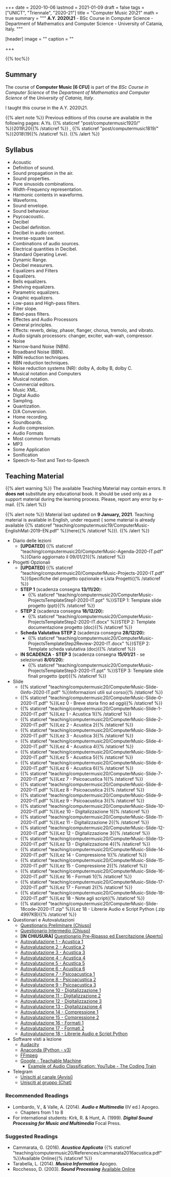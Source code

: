 +++
date = 2020-10-06
lastmod = 2021-01-09
draft = false
tags = ["UNICT", "Triennale", "2020-21"]
title = "Computer Music 20\\21"
math = true
summary = """
**A.Y. 2020\\21** - BSc Course in Computer Science - Department of Mathematics and Computer Science - University of Catania, Italy.
"""

[header]
image = ""
caption = ""

+++

{{% toc%}}

## Summary

The course of **Computer Music [6 CFU]** is part of the *BSc Course in Computer Science* of the *Department of Mathematics and Computer Science* of the *University of Catania, Italy*.

I taught this course in the A.Y. 2020\\21.

{{% alert note %}}
Previous editions of this course are available in the following pages: A.Ys. {{% staticref "post/computermusic1920/" %}}2019\\20{{% /staticref %}} , {{% staticref "post/computermusic1819/" %}}2018\\19{{% /staticref %}}.
{{% /alert %}}

## Syllabus

*	Acoustic 
  * Definition of sound.
  * Sound propagation in the air.
  * Sound properties.
  * Pure sinusoids combinations.
  * Width-Frequency representation.
  * Harmonic contents in waveforms.
  * Waveforms.
  * Sound envelope.
  * Sound behaviour.
  * Psycoacoustic.
*	Decibel 
  * Decibel definition.
  * Decibel in audio context.
  * Inverse-square law.
  * Combinations of audio sources.
  * Electrical quantities in Decibel.
  * Standard Operating Level.
  * Dynamic Range.
  * Decibel measurers.
*	Equalizers and Filters
  * Equalizers.
  * Bells equalizers.
  * Shelving equalizers.
  * Parametric equalizers.
  * Graphic equalizers.
  * Low-pass and High-pass filters.
  * Filter slope.
  * Band-pass filters.
*	Effectes and Audio Processors
  * General principles.
  * Effects: reverb, delay, phaser, flanger, chorus, tremolo, and vibrato.
  * Audio signals processors: changer, exciter, wah-wah, compressor.
*	Noise 
  * Narrow-band Noise (NBN).
  * Broadband Noise (BBN).
  * NBN reduction techniques.
  * BBN reduction techniques.
  * Noise reduction systems (NR): dolby A, dolby B, dolby C.
*	Musical notation and Computers 
  * Musical notation.
  * Commercial editors.
  * Music XML.
*	Digital Audio 
  * Sampling.
  * Quantization.
  * D/A Conversion.
  * Home recording.
  * Soundboards.
  * Audio compression.
*	Audio Formats
  * Most common formats
  * MP3
*	Some Application 
  * Sonification
  * Speech-to-Text and Text-to-Speech 


## Teaching Material

{{% alert warning %}}
The available Teaching Material may contain errors. It **does not** substitute any educational book. It should be used only as a support material during the learning process. Please, report any error by e-mail.
{{% /alert %}}

{{% alert note %}}
Material last updated on **9 January, 2021**. Teaching material is available in English, under request ( some material is already available {{% staticref "teaching/computermusic19/ComputerMusic-EnglishMat-2019-EN.pdf" %}}here{{% /staticref %}}).
{{% /alert %}}

* Diario delle lezioni
  * **[UPDATED]** {{% staticref "teaching/computermusic20/ComputerMusic-Agenda-2020-IT.pdf" %}}Diario aggiornato il 09/01/21{{% /staticref %}}
* Progetti Opzionali
  * **[UPDATED]** {{% staticref "teaching/computermusic20/ComputerMusic-Projects-2020-IT.pdf" %}}Specifiche del progetto opzionale e Lista Progetti{{% /staticref %}}
  * **STEP 1** (scadenza consegna **13/11/20**):
      * {{% staticref "teaching/computermusic20/ComputerMusic-ProjectsTemplateStep1-2020-IT.ppt" %}}STEP 1: Template slide progetto (ppt){{% /staticref %}}
  * **STEP 2** (scadenza consegna **18/12/20**):
      * {{% staticref "teaching/computermusic20/ComputerMusic-ProjectsTemplateStep2-2020-IT.docx" %}}STEP 2: Template documentazione progetto (doc){{% /staticref %}}
  * **Scheda Valutativa STEP 2** (scadenza consegna **28/12/20**):
      * {{% staticref "teaching/computermusic20/ComputerMusic-ProjectsTemplateStep2Review-2020-IT.docx" %}}STEP 2: Template scheda valutativa (doc){{% /staticref %}}
  * **IN SCADENZA** - **STEP 3** (scadenza consegna **15/01/21** - se selezionati **8/01/20**):
      * {{% staticref "teaching/computermusic20/ComputerMusic-ProjectsTemplateStep3-2020-IT.ppt" %}}STEP 3: Template slide finali progetto (ppt){{% /staticref %}}
* Slide
  * {{% staticref "teaching/computermusic20/ComputerMusic-Slide-0info-2020-IT.pdf" %}}Informazioni utili sul corso{{% /staticref %}}
  * {{% staticref "teaching/computermusic20/ComputerMusic-Slide-0-2020-IT.pdf" %}}Lez 0 - Breve storia fino ad oggi{{% /staticref %}}
  * {{% staticref "teaching/computermusic20/ComputerMusic-Slide-1-2020-IT.pdf" %}}Lez 1 - Acustica 1{{% /staticref %}}
  * {{% staticref "teaching/computermusic20/ComputerMusic-Slide-2-2020-IT.pdf" %}}Lez 2 - Acustica 2{{% /staticref %}}
  * {{% staticref "teaching/computermusic20/ComputerMusic-Slide-3-2020-IT.pdf" %}}Lez 3 - Acustica 3{{% /staticref %}}
  * {{% staticref "teaching/computermusic20/ComputerMusic-Slide-4-2020-IT.pdf" %}}Lez 4 - Acustica 4{{% /staticref %}}
  * {{% staticref "teaching/computermusic20/ComputerMusic-Slide-5-2020-IT.pdf" %}}Lez 5 - Acustica 5{{% /staticref %}}
  * {{% staticref "teaching/computermusic20/ComputerMusic-Slide-6-2020-IT.pdf" %}}Lez 6 - Acustica 6{{% /staticref %}}
  * {{% staticref "teaching/computermusic20/ComputerMusic-Slide-7-2020-IT.pdf" %}}Lez 7 - Psicoacustica 1{{% /staticref %}}
  * {{% staticref "teaching/computermusic20/ComputerMusic-Slide-8-2020-IT.pdf" %}}Lez 8 - Psicoacustica 2{{% /staticref %}}
  * {{% staticref "teaching/computermusic20/ComputerMusic-Slide-9-2020-IT.pdf" %}}Lez 9 - Psicoacustica 3{{% /staticref %}}
  * {{% staticref "teaching/computermusic20/ComputerMusic-Slide-10-2020-IT.pdf" %}}Lez 10 - Digitalizzazione 1{{% /staticref %}}
  * {{% staticref "teaching/computermusic20/ComputerMusic-Slide-11-2020-IT.pdf" %}}Lez 11 - Digitalizzazione 2{{% /staticref %}}
  * {{% staticref "teaching/computermusic20/ComputerMusic-Slide-12-2020-IT.pdf" %}}Lez 12 - Digitalizzazione 3{{% /staticref %}}
  * {{% staticref "teaching/computermusic20/ComputerMusic-Slide-13-2020-IT.pdf" %}}Lez 13 - Digitalizzazione 4{{% /staticref %}}
  * {{% staticref "teaching/computermusic20/ComputerMusic-Slide-14-2020-IT.pdf" %}}Lez 14 - Compressione 1{{% /staticref %}}
  * {{% staticref "teaching/computermusic20/ComputerMusic-Slide-15-2020-IT.pdf" %}}Lez 15 - Compressione 2{{% /staticref %}}
  * {{% staticref "teaching/computermusic20/ComputerMusic-Slide-16-2020-IT.pdf" %}}Lez 16 - Formati 1{{% /staticref %}}
  * {{% staticref "teaching/computermusic20/ComputerMusic-Slide-17-2020-IT.pdf" %}}Lez 17 - Formati 2{{% /staticref %}}
  * {{% staticref "teaching/computermusic20/ComputerMusic-Slide-18-2020-IT.pdf" %}}Lez 18 - Note agli script{{% /staticref %}}
  * {{% staticref "teaching/computermusic20/ComputerMusic-Slide-18code-2020-IT.zip" %}}Lez 18 - Librerie Audio e Script Python (.zip 4997KB){{% /staticref %}}
* Questionari e Autovalutazioni
  * [Questionario Preliminare (Chiuso)](https://docs.google.com/forms/d/e/1FAIpQLSca7DhYKu07gnXemUVWoMcwzYqorPrVEXH-8b10672BWkSTCA/viewform?usp=sf_link)
  * [Questionario Intermedio (Chiuso)](https://docs.google.com/forms/d/e/1FAIpQLSfmvO_2N1xfeJ8094nBKokpHl9Sw9Rp6BPN9ICH04OhCkJdLQ/viewform?usp=sf_link)
  * **[IN CHIUSURA]** [Questionario Pre-Ripasso ed Esercitazione (Aperto)](https://docs.google.com/forms/d/e/1FAIpQLSd87ob-RmkkjVk8YmYO_FmMLaiEhi5b2HS-YrghH3_72GqoCg/viewform?usp=sf_link)
  * [Autovalutazione 1 - Acustica 1](https://docs.google.com/forms/d/e/1FAIpQLSfAGuoCBH4PK3Rbu49mP5x8yMtbpwTr_6wgL6Kkjo4M2RFWSA/viewform?usp=sf_link)
  * [Autovalutazione 2 - Acustica 2](https://docs.google.com/forms/d/e/1FAIpQLSeb555g5N1u2t9WCOxUj25bq3ujXPHZTq1tEHoAJyBCko_6Dg/viewform?usp=sf_link)
  * [Autovalutazione 3 - Acustica 3](https://docs.google.com/forms/d/e/1FAIpQLSfNKtXKXHYPATnuTlM2HySGm0y1ebbiW6YSDdgLj28nVNWGKQ/viewform?usp=sf_link)
  * [Autovalutazione 4 - Acustica 4](https://docs.google.com/forms/d/e/1FAIpQLSd-OZ47iV69EJ44N7T1Bd8ofaMmjiV5cfL73lbW7Nc7RR4ewA/viewform?usp=sf_link)
  * [Autovalutazione 5 - Acustica 5](https://docs.google.com/forms/d/e/1FAIpQLSc6U-2S5VKPIJgl9cNB77EeIVE25miocD7cVz5-aG57SmhYpQ/viewform?usp=sf_link)
  * [Autovalutazione 6 - Acustica 6](https://docs.google.com/forms/d/e/1FAIpQLSeKFARSz4ulIv43XTjR2zZDzmkTql9kGRFN5AVdDaFtsM8LOg/viewform?usp=sf_link)
  * [Autovalutazione 7 - Psicoacustica 1](https://docs.google.com/forms/d/e/1FAIpQLSfWyLkFFaXRWNQk5KehekKgy_4VpiETuIUCD0gAHW25CcSeSA/viewform?usp=sf_link)
  * [Autovalutazione 8 - Psicoacustica 2](https://docs.google.com/forms/d/e/1FAIpQLSdYUaGruEheeitPqxcEsjE40_KRSWVJ1mJWQ2aFHGw8MFzCBA/viewform?usp=sf_link)
  * [Autovalutazione 9 - Psicoacustica 3](https://docs.google.com/forms/d/e/1FAIpQLSdk1oQpabIM96vVRGNhpWqrkWVtC5MLhzmmrRIVq8BIVMhdyg/viewform?usp=sf_link)
  * [Autovalutazione 10 - Digitalizzazione 1](https://docs.google.com/forms/d/e/1FAIpQLSdEyNI9K16JDMJfLBiRM8Au8YdRUfIK-iyY9R1RuFiPf93f4A/viewform?usp=sf_link)
  * [Autovalutazione 11 - Digitalizzazione 2](https://docs.google.com/forms/d/e/1FAIpQLSdWQRgZv6WFK-iLalKW0lbezCTw9BiWkDghfdx8NG82P47-Zg/viewform?usp=sf_link)
  * [Autovalutazione 12 - Digitalizzazione 3](https://docs.google.com/forms/d/e/1FAIpQLSfYW32RuDcwOqeJJfXl5D8P37ciRyKEvGBuTRCMdF94neeNWQ/viewform?usp=sf_link)
  * [Autovalutazione 13 - Digitalizzazione 4](https://docs.google.com/forms/d/e/1FAIpQLScu0F7B1A2_EtyIZNA5E_KaYaKkwfY0-xzBBcnr5vVeRox8TA/viewform?usp=sf_link)
  * [Autovalutazione 14 - Compressione 1](https://docs.google.com/forms/d/e/1FAIpQLSdxpHljhoSJWFN13Oon768LlsNM9PSyPpbPGoYVC2S1w--Gkg/viewform?usp=sf_link)
  * [Autovalutazione 15 - Compressione 2](https://docs.google.com/forms/d/e/1FAIpQLSfsVTKWnYEMSuL6BDkvHruOadEzW1x3HPrgvHr7u8-p2gMiTQ/viewform?usp=sf_link)
  * [Autovalutazione 16 - Formati 1](https://docs.google.com/forms/d/e/1FAIpQLSfDQnX-1WkVtdJJUBJX2qm1MID4gDnR-Olk9pelXXOJzhSHzA/viewform?usp=sf_link)
  * [Autovalutazione 17 - Formati 2](https://docs.google.com/forms/d/e/1FAIpQLSdHe9nLhedqRoyJCI4nDgApBmV3lRGQ_IVXKOBfS1YCgpyJGQ/viewform?usp=sf_link)
  * [Autovalutazione 18 - Librerie Audio e Script Python](https://docs.google.com/forms/d/e/1FAIpQLSficT0rJ_gqCW0nWGlS5f2o8KI_RZSifdkrFsZP-ekIQ3o7QQ/viewform?usp=sf_link)
* Software visti a lezione
  * [Audacity](https://www.audacityteam.org/)
  * [Anaconda (Python - v3)](https://www.anaconda.com/download/)
  * [FFmpeg](https://www.ffmpeg.org/)
  * [Google - Teachable Machine](https://teachablemachine.withgoogle.com/train/audio)
      * [Example of Audio Classification: YouTube - The Coding Train](https://www.youtube.com/watch?v=TOrVsLklltM)
* Telegram
  * [Unisciti al canale (Avvisi)](https://t.me/joinchat/AAAAAFhSDM5Y0Hx0QkNQmw)
  * [Unisciti al gruppo (Chat)](https://t.me/joinchat/AAAAAEvmhozjgdAaCUPPbA)

### Recommended Readings

* Lombardo, V., & Valle, A. (2014). _**Audio e Multimedia**_ (IV ed.) Apogeo.
  * Chapters from 1 to 8
* For international students: Kirk, R. & Hunt, A. (1999). _**Digital Sound Processing for Music and Multimedia**_ Focal Press.

### Suggested Readings

* Cammarata, G. (2016). _**Acustica Applicata**_ {{% staticref "teaching/computermusic20/References/cammarata2016acustica.pdf" %}}Available Online{{% /staticref %}}
* Tarabella, L. (2014). _**Musica Informatica**_ Apogeo.
* Rocchesso, D. (2003). _**Sound Processing**_ [Available Online](https://ia600309.us.archive.org/13/items/IntroductionToSoundProcessing/vsp.pdf)